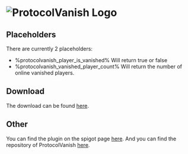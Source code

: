 # ![ProtocolVanish Logo](https://www.spigotmc.org/attachments/protocolvanish-fulltitle-png.440827/)

## Placeholders

There are currently 2 placeholders:
- %protocolvanish_player_is_vanished% Will return true or false
- %protocolvanish_vanished_player_count% Will return the number of online vanished players.

## Download

The download can be found [here](https://api.extendedclip.com/expansions/protocolvanish/).

## Other

You can find the plugin on the spigot page [here](https://www.spigotmc.org/resources/69445/).
And you can find the repository of ProtocolVanish [here](https://github.com/AzortisCode/ProtocolVanish).
